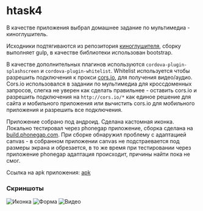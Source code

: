 # htask4

В качестве приложения выбрал домашнее задание по мультимедиа - киноглушитель.

Исходники подтягиваются из репозитория [киноглушителя](https://github.com/Ellaylone/htask3), сборку выполняет gulp, в качестве библиотеки использован bootstrap.

В качестве дополнительных плагинов используются `cordova-plugin-splashscreen` и  `cordova-plugin-whitelist`. Whitelist используется чтобы разрешить подключения к прокси [cors.io](http://cors.io/), для получения видео/аудио. Cors.io использовался в задании по мультимедиа для кроссдоменных запросов, слегка не уверен как сделать правильнее - оставить cors.io и разрешить подключения на `http://cors.io/*` как единое решение для сайта и мобильного приложения или вычистить cors.io для мобильного приложения и разрешить все подключения.

Приложение cобрано под андроид. Сделана кастомная иконка. Локально тестировал через phonegap приложение, сборка сделана на [build.phonegap.com](https://build.phonegap.com/). При сборке обнаружил проблему с адаптацией canvas - в собранном приложении canvas не подстраевается под размеры экрана и обрезается, в то же время при тестировании через приложение phonegap адаптация происходит, причины найти пока не смог.

Ссылка на apk приложения: [apk](https://github.com/Ellaylone/htask4/releases/download/1.0.0/Silencer.apk)

### Скриншоты

<img src="https://cloud.githubusercontent.com/assets/4200528/17200863/853c99ae-5491-11e6-872a-5d2fc6a0e7c2.jpg" alt="Иконка" />
<img src="https://cloud.githubusercontent.com/assets/4200528/17200862/853c1470-5491-11e6-8873-af30c6ce4a0b.jpg" alt="Форма" />
<img src="https://cloud.githubusercontent.com/assets/4200528/17200864/853d4d7c-5491-11e6-90af-4c3cdd15bef5.jpg" alt="Видео" />

